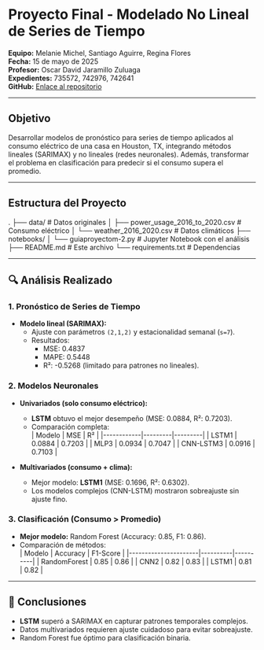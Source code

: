# Proyecto Final - Modelado No Lineal de Series de Tiempo

**Equipo:** Melanie Michel, Santiago Aguirre, Regina Flores  
**Fecha:** 15 de mayo de 2025  
**Profesor:** Oscar David Jaramillo Zuluaga  
**Expedientes:** 735572, 742976, 742641  
**GitHub:** [Enlace al repositorio](https://github.com/melanie257michel/Proyecto-final-modelos)  

---

## Objetivo
Desarrollar modelos de pronóstico para series de tiempo aplicados al consumo eléctrico de una casa en Houston, TX, integrando métodos lineales (SARIMAX) y no lineales (redes neuronales). Además, transformar el problema en clasificación para predecir si el consumo supera el promedio.

---

## Estructura del Proyecto

.
├── data/ # Datos originales
│ ├── power_usage_2016_to_2020.csv # Consumo eléctrico
│ └── weather_2016_2020.csv # Datos climáticos
├── notebooks/
│ └── guiaproyectom-2.py # Jupyter Notebook con el análisis
├── README.md # Este archivo
└── requirements.txt # Dependencias


---

## 🔍 Análisis Realizado

### 1. **Pronóstico de Series de Tiempo**
- **Modelo lineal (SARIMAX):**  
  - Ajuste con parámetros `(2,1,2)` y estacionalidad semanal (`s=7`).  
  - Resultados:  
    - MSE: 0.4837  
    - MAPE: 0.5448  
    - R²: -0.5268 (limitado para patrones no lineales).  

### 2. **Modelos Neuronales**
- **Univariados (solo consumo eléctrico):**  
  - **LSTM** obtuvo el mejor desempeño (MSE: 0.0884, R²: 0.7203).  
  - Comparación completa:  
    | Modelo     | MSE     | R²      |
    |------------|---------|---------|
    | LSTM1      | 0.0884  | 0.7203  |
    | MLP3       | 0.0934  | 0.7047  |
    | CNN-LSTM3  | 0.0916  | 0.7103  |

- **Multivariados (consumo + clima):**  
  - Mejor modelo: **LSTM1** (MSE: 0.1696, R²: 0.6302).  
  - Los modelos complejos (CNN-LSTM) mostraron sobreajuste sin ajuste fino.  

### 3. **Clasificación (Consumo > Promedio)**
- **Mejor modelo:** Random Forest (Accuracy: 0.85, F1: 0.86).  
- Comparación de métodos:  
  | Modelo               | Accuracy | F1-Score |
  |----------------------|----------|----------|
  | RandomForest         | 0.85     | 0.86     |
  | CNN2                 | 0.82     | 0.83     |
  | LSTM1                | 0.81     | 0.82     |

---

## 📌 Conclusiones
- **LSTM** superó a SARIMAX en capturar patrones temporales complejos.  
- Datos multivariados requieren ajuste cuidadoso para evitar sobreajuste.  
- Random Forest fue óptimo para clasificación binaria. 
